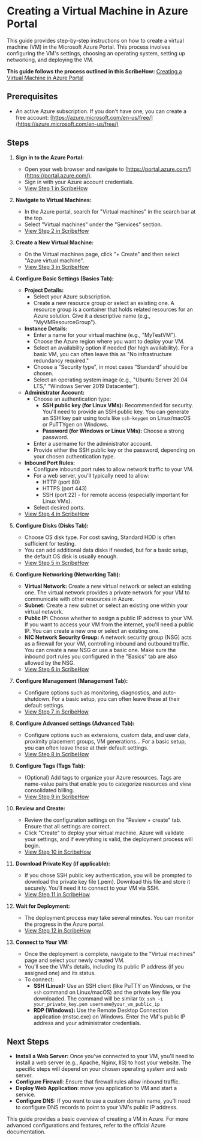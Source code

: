 # Creating a Virtual Machine in Azure Portal

This guide provides step-by-step instructions on how to create a virtual machine (VM) in the Microsoft Azure Portal.  This process involves configuring the VM's settings, choosing an operating system, setting up networking, and deploying the VM.

**This guide follows the process outlined in this ScribeHow:** [Creating a Virtual Machine in Azure Portal](https://scribehow.com/shared/Creating_a_Virtual_Machine_in_Azure_Portal__fYuQoaltQpCPlWh0tOfCaw)

## Prerequisites

*   An active Azure subscription.  If you don't have one, you can create a free account: [https://azure.microsoft.com/en-us/free/](https://azure.microsoft.com/en-us/free/)

## Steps

1.  **Sign in to the Azure Portal:**
    *   Open your web browser and navigate to [https://portal.azure.com/](https://portal.azure.com/).
    *   Sign in with your Azure account credentials.
    *   [View Step 1 in ScribeHow](https://scribehow.com/shared/Creating_a_Virtual_Machine_in_Azure_Portal__fYuQoaltQpCPlWh0tOfCaw#:~:text=Open%20your-,web,-browser%20and)

2.  **Navigate to Virtual Machines:**
    *   In the Azure portal, search for "Virtual machines" in the search bar at the top.
    *   Select "Virtual machines" under the "Services" section.
     *   [View Step 2 in ScribeHow](https://scribehow.com/shared/Creating_a_Virtual_Machine_in_Azure_Portal__fYuQoaltQpCPlWh0tOfCaw#:~:text=search%20bar.-,Virtual%20machines,-Click%20to%20select)

3.  **Create a New Virtual Machine:**
    *   On the Virtual machines page, click "+ Create" and then select "Azure virtual machine".
    *   [View Step 3 in ScribeHow](https://scribehow.com/shared/Creating_a_Virtual_Machine_in_Azure_Portal__fYuQoaltQpCPlWh0tOfCaw#:~:text=machines%20page.-,Create,-%2B%20Create)

4.  **Configure Basic Settings (Basics Tab):**
    *   **Project Details:**
        *   Select your Azure subscription.
        *   Create a new resource group or select an existing one.  A resource group is a container that holds related resources for an Azure solution.  Give it a descriptive name (e.g., "MyVMResourceGroup").
    *   **Instance Details:**
        *   Enter a name for your virtual machine (e.g., "MyTestVM").
        *   Choose the Azure region where you want to deploy your VM.
        *   Select an availability option if needed (for high availability).  For a basic VM, you can often leave this as "No infrastructure redundancy required."
        *   Choose a "Security type", in most cases “Standard” should be chosen.
        *   Select an operating system image (e.g., "Ubuntu Server 20.04 LTS," "Windows Server 2019 Datacenter").
    *   **Administrator Account:**
        *   Choose an authentication type:
            *   **SSH public key (for Linux VMs):**  Recommended for security.  You'll need to provide an SSH public key.  You can generate an SSH key pair using tools like `ssh-keygen` on Linux/macOS or PuTTYgen on Windows.
            *   **Password (for Windows or Linux VMs):**  Choose a strong password.
        *   Enter a username for the administrator account.
        *   Provide either the SSH public key or the password, depending on your chosen authentication type.
    *   **Inbound Port Rules:**
        *   Configure inbound port rules to allow network traffic to your VM.
        *   For a web server, you'll typically need to allow:
            *   HTTP (port 80)
            *   HTTPS (port 443)
            *   SSH (port 22) - for remote access (especially important for Linux VMs).
        *  Select desired ports.
    *  [View Step 4 in ScribeHow](https://scribehow.com/shared/Creating_a_Virtual_Machine_in_Azure_Portal__fYuQoaltQpCPlWh0tOfCaw#:~:text=Create%20virtual%20machine-,Basics,-Project%20details)
5. **Configure Disks (Disks Tab):**
     * Choose OS disk type. For cost saving, Standard HDD is often sufficient for testing.
     * You can add additional data disks if needed, but for a basic setup, the default OS disk is usually enough.
    *   [View Step 5 in ScribeHow](https://scribehow.com/shared/Creating_a_Virtual_Machine_in_Azure_Portal__fYuQoaltQpCPlWh0tOfCaw#:~:text=the%20VM.-,Disks,-Click%20to%20select)
6.  **Configure Networking (Networking Tab):**
    *   **Virtual Network:**  Create a new virtual network or select an existing one. The virtual network provides a private network for your VM to communicate with other resources in Azure.
    *   **Subnet:**  Create a new subnet or select an existing one within your virtual network.
    *   **Public IP:**  Choose whether to assign a public IP address to your VM.  If you want to access your VM from the internet, you'll need a public IP.  You can create a new one or select an existing one.
    *   **NIC Network Security Group:** A network security group (NSG) acts as a firewall for your VM, controlling inbound and outbound traffic. You can create a new NSG or use a basic one.  Make sure the inbound port rules you configured in the "Basics" tab are also allowed by the NSG.
    *   [View Step 6 in ScribeHow](https://scribehow.com/shared/Creating_a_Virtual_Machine_in_Azure_Portal__fYuQoaltQpCPlWh0tOfCaw#:~:text=scroll%20down.-,Networking,-Click%20to%20select)

7.  **Configure Management (Management Tab):**
    *   Configure options such as monitoring, diagnostics, and auto-shutdown.  For a basic setup, you can often leave these at their default settings.
    *   [View Step 7 in ScribeHow](https://scribehow.com/shared/Creating_a_Virtual_Machine_in_Azure_Portal__fYuQoaltQpCPlWh0tOfCaw#:~:text=scroll%20down.-,Management,-Click%20to%20select)

8. **Configure Advanced settings (Advanced Tab):**
	* Configure options such as extensions, custom data, and user data, proximity placement groups, VM generations... For a basic setup, you can often leave these at their default settings.
    *   [View Step 8 in ScribeHow]( https://scribehow.com/shared/Creating_a_Virtual_Machine_in_Azure_Portal__fYuQoaltQpCPlWh0tOfCaw#:~:text=scroll%20down.-,Advanced,-Click%20to%20select)
    

9.  **Configure Tags (Tags Tab):**
    *   (Optional) Add tags to organize your Azure resources. Tags are name-value pairs that enable you to categorize resources and view consolidated billing.
    *   [View Step 9 in ScribeHow](https://scribehow.com/shared/Creating_a_Virtual_Machine_in_Azure_Portal__fYuQoaltQpCPlWh0tOfCaw#:~:text=scroll%20down.-,Tags,-Click%20to%20select)

10. **Review and Create:**
    *   Review the configuration settings on the "Review + create" tab.  Ensure that all settings are correct.
    *   Click "Create" to deploy your virtual machine.  Azure will validate your settings, and if everything is valid, the deployment process will begin.
    *   [View Step 10 in ScribeHow](https://scribehow.com/shared/Creating_a_Virtual_Machine_in_Azure_Portal__fYuQoaltQpCPlWh0tOfCaw#:~:text=scroll%20down.-,Review%20%2B%20create,-Click%20to%20select)
11. **Download Private Key (if applicable):**
	* If you chose SSH public key authentication, you will be prompted to download the private key file (.pem).  Download this file and store it securely.  You'll need it to connect to your VM via SSH.
    *   [View Step 11 in ScribeHow](https://scribehow.com/shared/Creating_a_Virtual_Machine_in_Azure_Portal__fYuQoaltQpCPlWh0tOfCaw#:~:text=Create-,Download%20private%20key%20and%20create%20resource,-Click%20to%20select)

12. **Wait for Deployment:**
    *   The deployment process may take several minutes.  You can monitor the progress in the Azure portal.
     *   [View Step 12 in ScribeHow](https://scribehow.com/shared/Creating_a_Virtual_Machine_in_Azure_Portal__fYuQoaltQpCPlWh0tOfCaw#:~:text=Wait%20a%20bit,notifications%20bell.)

13. **Connect to Your VM:**
    *   Once the deployment is complete, navigate to the "Virtual machines" page and select your newly created VM.
    *   You'll see the VM's details, including its public IP address (if you assigned one) and its status.
    *   To connect:
        *   **SSH (Linux):** Use an SSH client (like PuTTY on Windows, or the `ssh` command on Linux/macOS) and the private key file you downloaded.  The command will be similar to:  `ssh -i your_private_key.pem username@your_vm_public_ip`
        *   **RDP (Windows):**  Use the Remote Desktop Connection application (mstsc.exe) on Windows. Enter the VM's public IP address and your administrator credentials.

## Next Steps

*   **Install a Web Server:** Once you've connected to your VM, you'll need to install a web server (e.g., Apache, Nginx, IIS) to host your website.  The specific steps will depend on your chosen operating system and web server.
* **Configure Firewall**: Ensure that firewall rules allow inbound traffic.
*	**Deploy Web Application**: move you application to VM and start a service.
*   **Configure DNS:**  If you want to use a custom domain name, you'll need to configure DNS records to point to your VM's public IP address.

This guide provides a basic overview of creating a VM in Azure. For more advanced configurations and features, refer to the official Azure documentation.
